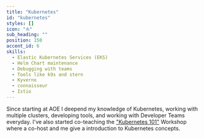 ```yaml
---
title: "Kubernetes"
id: "kubernetes"
styles: []
icon: "⛵️"
sub_heading: ""
position: 150
accent_id: 6
skills:
  - Elastic Kubernetes Services (EKS)
  - Helm Chart maintenance
  - Debugging with teams
  - Tools like k9s and stern
  - Kyverno
  - connaisseur
  - Istio 
---
```


Since starting at AOE I deepend my knowledge of Kubernetes, working with multiple clusters, developing tools, and working with Developer Teams everyday. I've also started co-teaching the ["Kubernetes 101"](https://www.aoe.com/en/academy/cloud-devops/kubernetes-101.html) Workshop where a co-host and me give a introduction to Kubernetes concepts.
